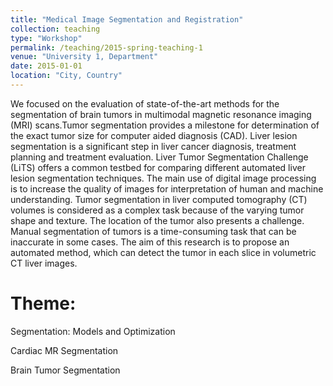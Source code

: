 ```yaml
---
title: "Medical Image Segmentation and Registration"
collection: teaching
type: "Workshop"
permalink: /teaching/2015-spring-teaching-1
venue: "University 1, Department"
date: 2015-01-01
location: "City, Country"
---
```

We focused on the evaluation of state-of-the-art methods for the segmentation of brain tumors in multimodal magnetic resonance imaging (MRI) scans.Tumor segmentation provides a milestone for determination of the exact tumor size for computer aided diagnosis (CAD). Liver lesion segmentation is a significant step in liver cancer diagnosis, treatment planning and treatment evaluation. Liver Tumor Segmentation Challenge (LiTS) offers a common testbed for comparing different automated liver lesion segmentation techniques. The main use of digital image processing is to increase the quality of images for interpretation of human and machine understanding. Tumor segmentation in liver computed tomography (CT) volumes is considered as a complex task because of the varying tumor shape and texture. The location of the tumor also presents a challenge. Manual segmentation of tumors is a time-consuming task that can be inaccurate in some cases. The aim of this research is to propose an automated method, which can detect the tumor in each slice in volumetric CT liver images.


Theme:
======
Segmentation: Models and Optimization

Cardiac MR Segmentation

Brain Tumor Segmentation

